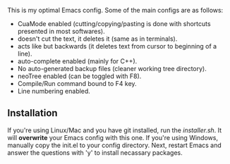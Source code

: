 This is my optimal Emacs config. Some of the main configs are as follows: 

* CuaMode enabled (cutting/copying/pasting is done with shortcuts presented in most softwares).
* <C-k> doesn't cut the text, it deletes it (same as in terminals).
* <M-k> acts like <C-k> but backwards (it deletes text from cursor to beginning of a line).
* auto-complete enabled (mainly for C++).
* No auto-generated backup files (cleaner working tree directory).
* neoTree enabled (can be toggled with F8).
* Compile/Run command bound to F4 key.
* Line numbering enabled.

## Installation
If you're using Linux/Mac and you have git installed, run the *installer.sh*. It will **overwrite** your Emacs config with this one. If you're using Windows, manually copy the init.el to your config directory. Next, restart Emacs and answer the questions with 'y' to install necassary packages.